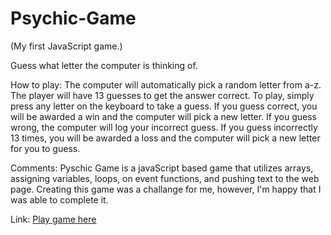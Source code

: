 # Psychic-Game
(My first JavaScript game.)

Guess what letter the computer is thinking of.

How to play:
The computer will automatically pick a random letter from a-z.  The player will have 13 guesses to get the answer correct.
To play, simply press any letter on the keyboard to take a guess.  If you guess correct, you will be awarded a win and the computer will pick a new letter.
If you guess wrong, the computer will log your incorrect guess.  If you guess incorrectly 13 times, you will be 
awarded a loss and the computer will pick a new letter for you to guess.


Comments:
Pyschic Game is a javaScript based game that utilizes arrays, assigning variables, loops, on event functions, and pushing text to the web page.
Creating this game was a challange for me, however, I'm happy that I was able to complete it.

Link:
[Play game here](https://seanmrudd.github.io/Psychic-Game/)
